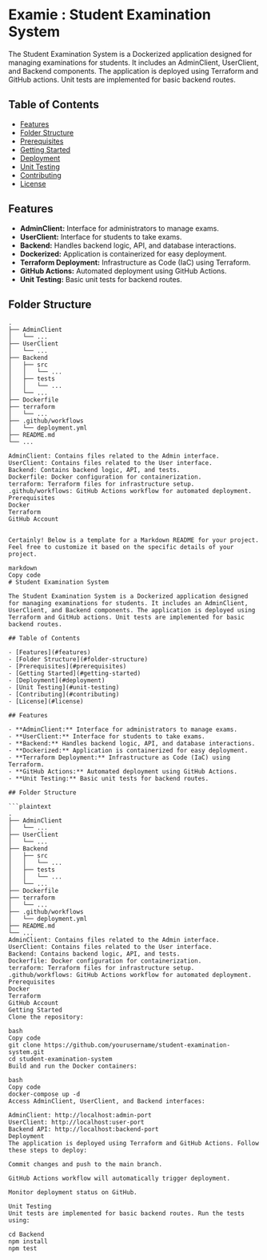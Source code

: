 # Examie : Student Examination System

The Student Examination System is a Dockerized application designed for managing examinations for students. It includes an AdminClient, UserClient, and Backend components. The application is deployed using Terraform and GitHub actions. Unit tests are implemented for basic backend routes.

## Table of Contents

- [Features](#features)
- [Folder Structure](#folder-structure)
- [Prerequisites](#prerequisites)
- [Getting Started](#getting-started)
- [Deployment](#deployment)
- [Unit Testing](#unit-testing)
- [Contributing](#contributing)
- [License](#license)

## Features

- **AdminClient:** Interface for administrators to manage exams.
- **UserClient:** Interface for students to take exams.
- **Backend:** Handles backend logic, API, and database interactions.
- **Dockerized:** Application is containerized for easy deployment.
- **Terraform Deployment:** Infrastructure as Code (IaC) using Terraform.
- **GitHub Actions:** Automated deployment using GitHub Actions.
- **Unit Testing:** Basic unit tests for backend routes.

## Folder Structure

```plaintext
.
├── AdminClient
│   └── ...
├── UserClient
│   └── ...
├── Backend
│   ├── src
│   │   └── ...
│   ├── tests
│   │   └── ...
│   └── ...
├── Dockerfile
├── terraform
│   └── ...
├── .github/workflows
│   └── deployment.yml
├── README.md
└── ...

AdminClient: Contains files related to the Admin interface.
UserClient: Contains files related to the User interface.
Backend: Contains backend logic, API, and tests.
Dockerfile: Docker configuration for containerization.
terraform: Terraform files for infrastructure setup.
.github/workflows: GitHub Actions workflow for automated deployment.
Prerequisites
Docker
Terraform
GitHub Account


Certainly! Below is a template for a Markdown README for your project. Feel free to customize it based on the specific details of your project.

markdown
Copy code
# Student Examination System

The Student Examination System is a Dockerized application designed for managing examinations for students. It includes an AdminClient, UserClient, and Backend components. The application is deployed using Terraform and GitHub actions. Unit tests are implemented for basic backend routes.

## Table of Contents

- [Features](#features)
- [Folder Structure](#folder-structure)
- [Prerequisites](#prerequisites)
- [Getting Started](#getting-started)
- [Deployment](#deployment)
- [Unit Testing](#unit-testing)
- [Contributing](#contributing)
- [License](#license)

## Features

- **AdminClient:** Interface for administrators to manage exams.
- **UserClient:** Interface for students to take exams.
- **Backend:** Handles backend logic, API, and database interactions.
- **Dockerized:** Application is containerized for easy deployment.
- **Terraform Deployment:** Infrastructure as Code (IaC) using Terraform.
- **GitHub Actions:** Automated deployment using GitHub Actions.
- **Unit Testing:** Basic unit tests for backend routes.

## Folder Structure

```plaintext
.
├── AdminClient
│   └── ...
├── UserClient
│   └── ...
├── Backend
│   ├── src
│   │   └── ...
│   ├── tests
│   │   └── ...
│   └── ...
├── Dockerfile
├── terraform
│   └── ...
├── .github/workflows
│   └── deployment.yml
├── README.md
└── ...
AdminClient: Contains files related to the Admin interface.
UserClient: Contains files related to the User interface.
Backend: Contains backend logic, API, and tests.
Dockerfile: Docker configuration for containerization.
terraform: Terraform files for infrastructure setup.
.github/workflows: GitHub Actions workflow for automated deployment.
Prerequisites
Docker
Terraform
GitHub Account
Getting Started
Clone the repository:

bash
Copy code
git clone https://github.com/yourusername/student-examination-system.git
cd student-examination-system
Build and run the Docker containers:

bash
Copy code
docker-compose up -d
Access AdminClient, UserClient, and Backend interfaces:

AdminClient: http://localhost:admin-port
UserClient: http://localhost:user-port
Backend API: http://localhost:backend-port
Deployment
The application is deployed using Terraform and GitHub Actions. Follow these steps to deploy:

Commit changes and push to the main branch.

GitHub Actions workflow will automatically trigger deployment.

Monitor deployment status on GitHub.

Unit Testing
Unit tests are implemented for basic backend routes. Run the tests using:

cd Backend
npm install
npm test
